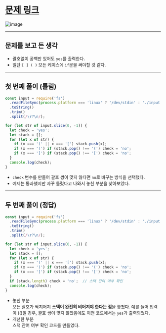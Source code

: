 # [문제 링크](https://www.acmicpc.net/problem/4949)
![image](https://github.com/user-attachments/assets/f89d68a9-f465-4804-bd24-bb3ccdd12760)

---
## 문제를 보고 든 생각
- 괄호없이 공백만 있어도 `yes`를 출력한다.
- 일단 `[ ] ( )` 모든 케이스에 `if`문을 써야할 것 같다.

---
## 첫 번째 풀이 (틀림)
```javascript
const input = require('fs')
  .readFileSync(process.platform === 'linux' ? '/dev/stdin' : './input.txt')
  .toString()
  .trim()
  .split(/\r?\n/);

for (let str of input.slice(0, -1)) {
  let check = 'yes';
  let stack = [];
  for (let x of str) {
    if (x === '(' || x === '[') stack.push(x);
    if (x === ')') if (stack.pop() !== '(') check = 'no';
    if (x === ']') if (stack.pop() !== '[') check = 'no';
  }
  console.log(check);
}
```
- `check` 변수를 만들어 괄호 쌍이 맞지 않다면 `no`로 바꾸는 방식을 선택했다.
- 예제는 통과했지만 자꾸 틀렸다고 나와서 놓친 부분을 찾아보았다.

---
## 두 번째 풀이 (정답)
```javascript
const input = require('fs')
  .readFileSync(process.platform === 'linux' ? '/dev/stdin' : './input.txt')
  .toString()
  .trim()
  .split(/\r?\n/);

for (let str of input.slice(0, -1)) {
  let check = 'yes';
  let stack = [];
  for (let x of str) {
    if (x === '(' || x === '[') stack.push(x);
    if (x === ')') if (stack.pop() !== '(') check = 'no';
    if (x === ']') if (stack.pop() !== '[') check = 'no';
  }
  if (stack.length) check = 'no';  // 스택 잔여 여부 확인
  console.log(check);
}
```
- 놓친 부분  
  모든 괄호가 짝지어져 **스택이 완전히 비어져야 한다는 점**을 놓쳤다.
  예를 들어 입력이 (()일 경우, 괄호 쌍이 맞지 않았음에도 이전 코드에서는 `yes`가 출력되었다.
- 개선한 부분  
  스택 잔여 여부 확인 코드를 만들었다.
